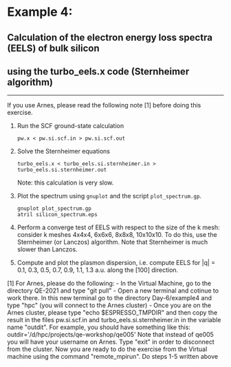 # Example 4: 
## Calculation of the electron energy loss spectra (EELS) of bulk silicon 
## using the turbo_eels.x code (Sternheimer algorithm)
------------------------------------------------------------------------

If you use Arnes, please read the following note [1] before doing this exercise.

 1. Run the SCF ground-state calculation

        pw.x < pw.si.scf.in > pw.si.scf.out

 2. Solve the Sternheimer equations

        turbo_eels.x < turbo_eels.si.sternheimer.in > turbo_eels.si.sternheimer.out

    Note: this calculation is very slow. 

 3. Plot the spectrum using `gnuplot` and the script `plot_spectrum.gp`. 

        gnuplot plot_spectrum.gp
        atril silicon_spectrum.eps

 4. Perform a converge test of EELS with respect to the size of the k mesh:
    consider k meshes 4x4x4, 6x6x6, 8x8x8, 10x10x10.
    To do this, use the Sternheimer (or Lanczos) algorithm.
    Note that Sternheimer is much slower than Lanczos.

 5. Compute and plot the plasmon dispersion, i.e. compute EELS for
    |q| = 0.1, 0.3, 0.5, 0.7, 0.9, 1.1, 1.3 a.u. along the [100] direction.

[1] For Arnes, please do the following:
    - In the Virtual Machine, go to the directory QE-2021 and type "git pull"
    - Open a new terminal and cotinue to work there. In this new terminal
      go to the directory Day-6/example4 and type "hpc" 
      (you will connect to the Arnes cluster)
    - Once you are on the Arnes cluster, please type "echo $ESPRESSO_TMPDIR"
      and then copy the result in the files pw.si.scf.in and 
      turbo_eels.si.sternheimer.in in the variable name "outdit".
      For example, you should have something like this:
      outdir='/d/hpc/projects/qe-workshop/qe005'
      Note that instead of qe005 you will have your username on Arnes.
      Type "exit" in order to disconnect from the cluster. 
      Now you are ready to do the exercise from the Virtual machine
      using the command "remote_mpirun". Do steps 1-5 written above
